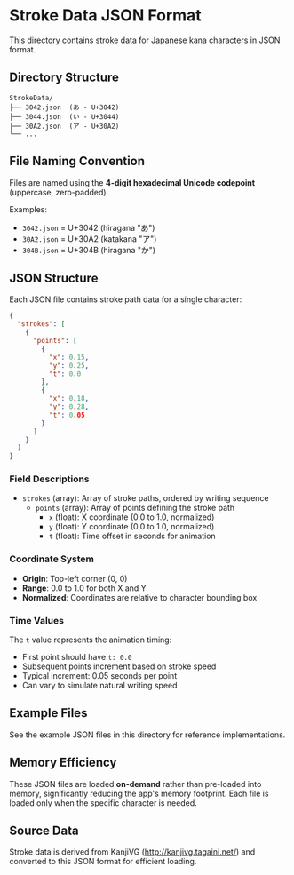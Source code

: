 # Stroke Data JSON Format

This directory contains stroke data for Japanese kana characters in JSON format.

## Directory Structure

```
StrokeData/
├── 3042.json  (あ - U+3042)
├── 3044.json  (い - U+3044)
├── 30A2.json  (ア - U+30A2)
└── ...
```

## File Naming Convention

Files are named using the **4-digit hexadecimal Unicode codepoint** (uppercase, zero-padded).

Examples:
- `3042.json` = U+3042 (hiragana "あ")
- `30A2.json` = U+30A2 (katakana "ア")
- `304B.json` = U+304B (hiragana "か")

## JSON Structure

Each JSON file contains stroke path data for a single character:

```json
{
  "strokes": [
    {
      "points": [
        {
          "x": 0.15,
          "y": 0.25,
          "t": 0.0
        },
        {
          "x": 0.18,
          "y": 0.28,
          "t": 0.05
        }
      ]
    }
  ]
}
```

### Field Descriptions

- `strokes` (array): Array of stroke paths, ordered by writing sequence
  - `points` (array): Array of points defining the stroke path
    - `x` (float): X coordinate (0.0 to 1.0, normalized)
    - `y` (float): Y coordinate (0.0 to 1.0, normalized)
    - `t` (float): Time offset in seconds for animation

### Coordinate System

- **Origin**: Top-left corner (0, 0)
- **Range**: 0.0 to 1.0 for both X and Y
- **Normalized**: Coordinates are relative to character bounding box

### Time Values

The `t` value represents the animation timing:
- First point should have `t: 0.0`
- Subsequent points increment based on stroke speed
- Typical increment: 0.05 seconds per point
- Can vary to simulate natural writing speed

## Example Files

See the example JSON files in this directory for reference implementations.

## Memory Efficiency

These JSON files are loaded **on-demand** rather than pre-loaded into memory, significantly reducing the app's memory footprint. Each file is loaded only when the specific character is needed.

## Source Data

Stroke data is derived from KanjiVG (http://kanjivg.tagaini.net/) and converted to this JSON format for efficient loading.
